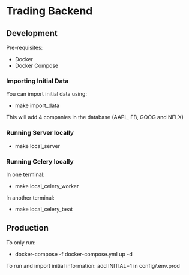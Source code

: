 # Trading Backend

## Development

Pre-requisites:
 
 * Docker
 * Docker Compose
 
### Importing Initial Data

You can import initial data using:

* make import_data

This will add 4 companies in the database (AAPL, FB, GOOG and NFLX)

### Running Server locally

* make local_server

### Running Celery locally

In one terminal:
* make local_celery_worker

In another terminal:
* make local_celery_beat

## Production

To only run:
* docker-compose -f docker-compose.yml up -d

To run and import initial information:
add INITIAL=1 in config/.env.prod
